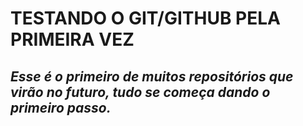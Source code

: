 # TESTANDO O GIT/GITHUB PELA PRIMEIRA VEZ

## ***Esse é o primeiro de muitos repositórios que virão no futuro, tudo se começa dando o primeiro passo.*** 


